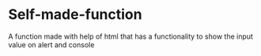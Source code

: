 # Self-made-function
A function made with help of html that has a functionality to show the input value on alert and console

